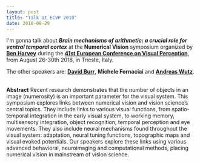 ```yaml
---
layout: post
title: "Talk at ECVP 2018"
date: 2018-08-29
---
```


I'm gonna talk about <b><i>Brain mechanisms of arithmetic: a crucial role for ventral temporal cortex</i></b> at the <b>Numerical Vision</b> symposium organized by <a href="https://sites.google.com/site/benharveylab/" class="ext" target="_blank"><b>Ben Harvey</b></a> during the <a href="https://www.ecvp2018.org/" class="ext" target="_blank"><b>41st European Conference on Visual Perception</b></a>, from August 26-30th 2018, in Trieste, Italy.

The other speakers are: <a href="http://www.pisavisionlab.org/index.php/people/faculty/burr" class="ext"><b>David Burr</b></a>, <a ref="https://www.researchgate.net/profile/Michele_Fornaciai" class="ext" target="_blank"><b>Michele Fornaciai</b></a> and <a href="https://www.researchgate.net/profile/Andreas_Wutz" class="ext" target="_blank"><b>Andreas Wutz</b></a>. 

<br>
<b>Abstract</b>  
Recent research demonstrates that the number of objects in an image (numerosity) is an important parameter for the visual system. This symposium explores links between
numerical vision and vision science’s central topics. They include links to various visual
functions, from spatio-temporal integration in the early visual system, to working memory,
multisensory integration, object recognition, temporal perception and eye movements.
They also include neural mechanisms found throughout the visual system: adaptation,
neural tuning functions, topographic maps and visual evoked potentials. Our speakers
explore these links using various advanced behavioral, neuroimaging and computational
methods, placing numerical vision in mainstream of vision science.


